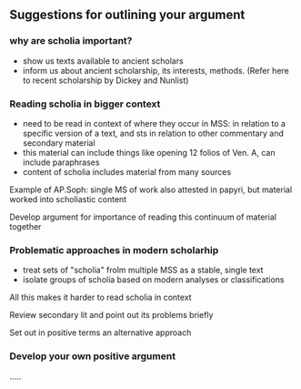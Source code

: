 ## Suggestions for outlining your argument ##


### why are scholia important? ###

- show us texts available to ancient scholars
- inform us about ancient scholarship, its interests, methods.  (Refer here to recent scholarship by Dickey and Nunlist)

### Reading scholia in bigger context ###


- need to be read in context of where they occur in MSS:  in relation to a specific version of a text, and sts in relation to other commentary and secondary material
- this material can include things like opening 12 folios of Ven. A, can include paraphrases
- content of scholia includes material from many sources

Example of AP.Soph: single MS of work also attested in papyri, but material worked into scholiastic content

Develop argument for importance of reading this continuum of material together

### Problematic approaches in modern scholarhip ###


- treat sets of "scholia" frolm multiple MSS as a stable, single text
- isolate groups of scholia based on modern analyses or classifications

All this makes it harder to read scholia in context

Review secondary lit and point out its problems briefly

Set out in positive terms an alternative approach


### Develop your own positive argument ###

.....
